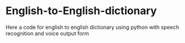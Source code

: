 # English-to-English-dictionary
Here a code for english to english dictionary using python with speech recognition and voice output form
